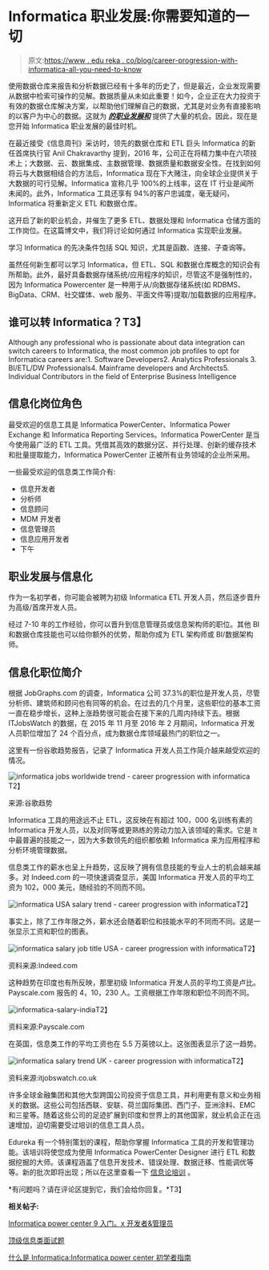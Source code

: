 # Informatica 职业发展:你需要知道的一切

> 原文:[https://www . edu reka . co/blog/career-progression-with-informatica-all-you-need-to-know](https://www.edureka.co/blog/career-progression-with-informatica-all-you-need-to-know)

使用数据仓库来报告和分析数据已经有十多年的历史了，但是最近，企业发现需要从数据中检索可操作的见解。数据质量从未如此重要！如今，企业正在大力投资于有效的数据仓库解决方案，以帮助他们理解自己的数据，尤其是对业务有直接影响的以客户为中心的数据。这就为 ***[的职业发展和](https://www.edureka.co/informatica)*** 提供了大量的机会。因此，现在是您开始 Informatica 职业发展的最佳时机。

在最近接受《信息周刊》采访时，领先的数据仓库和 ETL 巨头 Informatica 的新任首席执行官 Anil Chakravarthy 提到，2016 年，公司正在将精力集中在六项技术上；大数据、云、数据集成、主数据管理、数据质量和数据安全性。在找到如何将云与大数据相结合的方法后，Informatica 现在下大赌注，向全球企业提供关于大数据的可行见解。Informatica 宣称几乎 100%的上线率，这在 IT 行业是闻所未闻的。此外，Informatica 工具还享有 94%的客户忠诚度，毫无疑问，Informatica 将重新定义 ETL 和数据仓库。

这开启了新的职业机会，并催生了更多 ETL、数据处理和 Informatica 仓储方面的工作岗位。在这篇博文中，我们将讨论如何通过 Informatica 实现职业发展。

学习 Informatica 的先决条件包括 SQL 知识，尤其是函数、连接、子查询等。

虽然任何新生都可以学习 Informatica，但 ETL、SQL 和数据仓库概念的知识会有所帮助。此外，最好具备数据存储系统/应用程序的知识，尽管这不是强制性的，因为 Informatica Powercenter 是一种用于从/向数据存储系统(如 RDBMS、BigData、CRM、社交媒体、web 服务、平面文件等)提取/加载数据的应用程序。

## **谁可以转 Informatica？T3】**

Although any professional who is passionate about data integration can switch careers to Informatica, the most common job profiles to opt for Informatica careers are:1\. Software Developers2\. Analytics Professionals 3\. BI/ETL/DW Professionals4\. Mainframe developers and Architects5\. Individual Contributors in the field of Enterprise Business Intelligence

## **信息化岗位角色**

最受欢迎的信息工具是 Informatica PowerCenter、Informatica Power Exchange 和 Informatica Reporting Services。Informatica PowerCenter 是当今使用最广泛的 ETL 工具。凭借其高效的数据分区、并行处理、创新的缓存技术和批量提取能力，Informatica PowerCenter 正被所有业务领域的企业所采用。

一些最受欢迎的信息类工作简介有:

*   信息开发者
*   分析师
*   信息顾问
*   MDM 开发者
*   信息管理员
*   信息应用开发者
*   下午

## **职业发展与信息化**

作为一名初学者，你可能会被聘为初级 Informatica ETL 开发人员，然后逐步晋升为高级/首席开发人员。

经过 7-10 年的工作经验，你可以晋升到信息管理员或信息架构师的职位。其他 BI 和数据仓库技能也可以给你额外的优势，帮助你成为 ETL 架构师或 BI/数据架构师。

## **信息化职位简介**

根据 JobGraphs.com 的调查，Informatica 公司 37.3%的职位是开发人员，尽管分析师、建筑师和顾问也有同等的机会。在过去的几个月里，这些职位的基本工资一直在稳步增长，这种上涨趋势很可能会在接下来的几周内持续下去。根据 ITJobsWatch 的数据，在 2015 年 11 月至 2016 年 2 月期间，Informatica 开发人员职位增加了 24 个百分点，成为数据仓库领域最热门的职位之一。

这里有一份谷歌趋势报告，记录了 Informatica 开发人员工作简介越来越受欢迎的情况。

![informatica jobs worldwide trend - career progression with informatica](../Images/74e1c1f939d7c477547cd15065c1f0f8.png)T2】

来源:谷歌趋势

Informatica 工具的用途远不止 ETL，这反映在有超过 100，000 名训练有素的 Informatica 开发人员，以及对同等或更熟练的劳动力加入该领域的需求。它是 It 中最普遍的技能之一，因为大多数领先的组织都依赖 Informatica 来为应用程序和分析环境管理数据。

信息类工作的薪水也呈上升趋势，这反映了拥有信息技能的专业人士的机会越来越多。对 Indeed.com 的一项快速调查显示，美国 Informatica 开发人员的平均工资为 102，000 美元，随经验的不同而不同。

![informatica USA salary trend - career progression with informatica](../Images/691b3113fc51178b6348a9ee7a971534.png)T2】

事实上，除了工作年限之外，薪水还会随着职位和技能水平的不同而不同。这是一张显示工资和职位的图表。

![informatica salary job title USA - career progression with informatica](../Images/4e8ec3ee4dcc92768e163ff3ac810911.png)T2】

资料来源:Indeed.com

这种趋势在印度也有所反映，那里初级 Informatica 开发人员的平均工资是卢比。Payscale.com 报告的 4，10，230 人。工资根据工作年限和职位不同而不同。

![informatica-salary-india](../Images/1b15d83a6966a107b9ca4b3e25e2fcb7.png)T2】

资料来源:Payscale.com

在英国，信息类工作的平均工资也在 5.5 万英镑以上。这张图表显示了这一趋势。

![informatica salary trend UK - career progression with informatica](../Images/76e8db7d010e189978ba10af8871d087.png)T2】

资料来源:itjobswatch.co.uk

许多全球金融集团和其他大型跨国公司投资于信息工具，并利用更有意义和业务相关的数据。这些公司包括西联、安联、荷兰国际集团、西门子、亚洲涂料、EMC 和三星等。随着这些公司的足迹扩展到印度和世界上的其他国家，就业机会正在迅速增加，迫切需要受过培训的信息工具人员。

Edureka 有一个特别策划的课程，帮助你掌握 Informatica 工具的开发和管理功能。该培训将使您成为使用 Informatica PowerCenter Designer 进行 ETL 和数据挖掘的大师。该课程涵盖了信息开发技术、错误处理、数据迁移、性能调优等等。新的批次即将出现；所以在这里查看一下 [信息论培训](https://www.edureka.co/informatica) 。

*有问题吗？请在评论区提到它，我们会给你回复。*T3】

**相关帖子:**

[Informatica power center 9 入门。x 开发者&管理员](https://www.edureka.co/informatica "Get started with Informatica")

[顶级信息类面试题](https://www.edureka.co/blog/interview-questions/top-informatica-interview-questions-2016/ "Top Informatica interview questions")

[什么是 Informatica:Informatica power center 初学者指南](https://www.edureka.co/blog/what-is-informatica/)